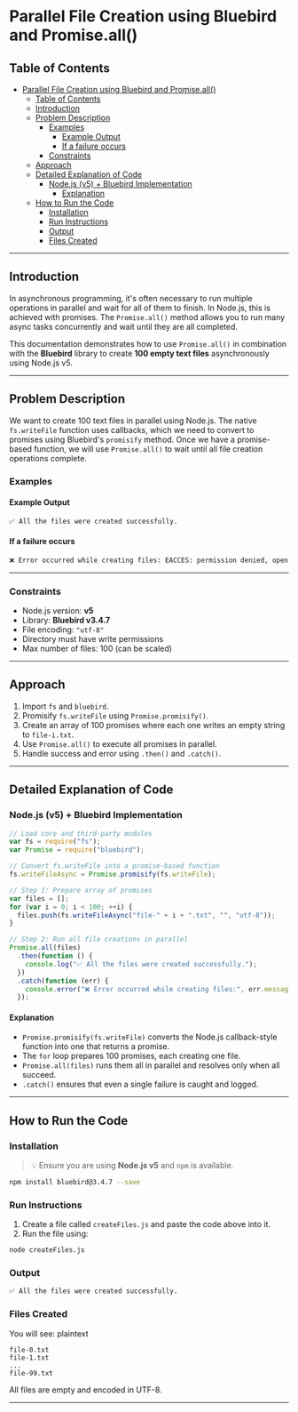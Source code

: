# Parallel File Creation using Bluebird and Promise.all()

## Table of Contents

- [Parallel File Creation using Bluebird and Promise.all()](#parallel-file-creation-using-bluebird-and-promiseall)
  - [Table of Contents](#table-of-contents)
  - [Introduction](#introduction)
  - [Problem Description](#problem-description)
    - [Examples](#examples)
      - [Example Output](#example-output)
      - [If a failure occurs](#if-a-failure-occurs)
    - [Constraints](#constraints)
  - [Approach](#approach)
  - [Detailed Explanation of Code](#detailed-explanation-of-code)
    - [Node.js (v5) + Bluebird Implementation](#nodejs-v5--bluebird-implementation)
      - [Explanation](#explanation)
  - [How to Run the Code](#how-to-run-the-code)
    - [Installation](#installation)
    - [Run Instructions](#run-instructions)
    - [Output](#output)
    - [Files Created](#files-created)

---

## Introduction

In asynchronous programming, it's often necessary to run multiple operations in parallel and wait for all of them to finish. In Node.js, this is achieved with promises. The `Promise.all()` method allows you to run many async tasks concurrently and wait until they are all completed.

This documentation demonstrates how to use `Promise.all()` in combination with the **Bluebird** library to create **100 empty text files** asynchronously using Node.js v5.

---

## Problem Description

We want to create 100 text files in parallel using Node.js. The native `fs.writeFile` function uses callbacks, which we need to convert to promises using Bluebird's `promisify` method. Once we have a promise-based function, we will use `Promise.all()` to wait until all file creation operations complete.

### Examples

#### Example Output

```bash
✅ All the files were created successfully.
```

#### If a failure occurs

```bash
❌ Error occurred while creating files: EACCES: permission denied, open 'file-2.txt'
```

---

### Constraints

- Node.js version: **v5**
- Library: **Bluebird v3.4.7**
- File encoding: `"utf-8"`
- Directory must have write permissions
- Max number of files: 100 (can be scaled)

---

## Approach

1. Import `fs` and `bluebird`.
2. Promisify `fs.writeFile` using `Promise.promisify()`.
3. Create an array of 100 promises where each one writes an empty string to `file-i.txt`.
4. Use `Promise.all()` to execute all promises in parallel.
5. Handle success and error using `.then()` and `.catch()`.

---

## Detailed Explanation of Code

### Node.js (v5) + Bluebird Implementation

```js
// Load core and third-party modules
var fs = require("fs");
var Promise = require("bluebird");

// Convert fs.writeFile into a promise-based function
fs.writeFileAsync = Promise.promisify(fs.writeFile);

// Step 1: Prepare array of promises
var files = [];
for (var i = 0; i < 100; ++i) {
  files.push(fs.writeFileAsync("file-" + i + ".txt", "", "utf-8"));
}

// Step 2: Run all file creations in parallel
Promise.all(files)
  .then(function () {
    console.log("✅ All the files were created successfully.");
  })
  .catch(function (err) {
    console.error("❌ Error occurred while creating files:", err.message);
  });
```

#### Explanation

- `Promise.promisify(fs.writeFile)` converts the Node.js callback-style function into one that returns a promise.
- The `for` loop prepares 100 promises, each creating one file.
- `Promise.all(files)` runs them all in parallel and resolves only when all succeed.
- `.catch()` ensures that even a single failure is caught and logged.

---

## How to Run the Code

### Installation

> 💡 Ensure you are using **Node.js v5** and `npm` is available.

```bash
npm install bluebird@3.4.7 --save
```

### Run Instructions

1. Create a file called `createFiles.js` and paste the code above into it.
2. Run the file using:

```bash
node createFiles.js
```

### Output

```bash
✅ All the files were created successfully.
```

### Files Created

You will see:
plaintext

```plaintext
file-0.txt
file-1.txt
...
file-99.txt
```

All files are empty and encoded in UTF-8.

---
